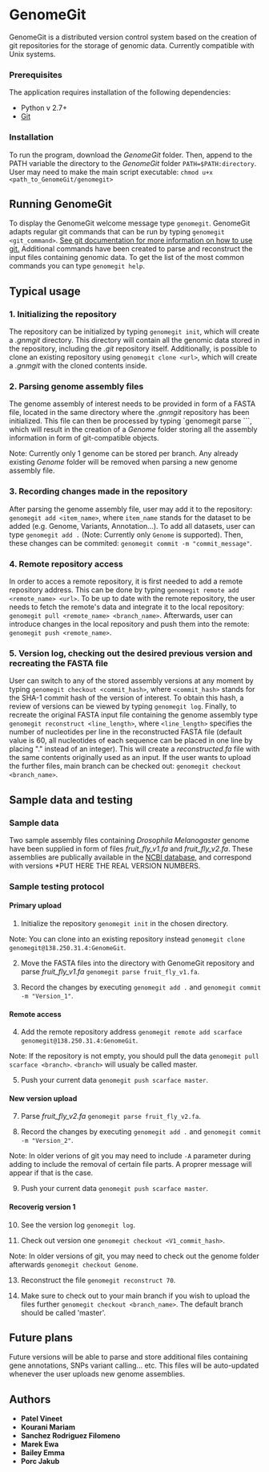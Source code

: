 # GenomeGit

GenomeGit is a distributed version control system based on the creation of git repositories for the storage of genomic data. Currently compatible with Unix systems.

### Prerequisites

The application requires installation of the following dependencies: 
* Python v 2.7+
* [Git](https://git-scm.com/downloads)

### Installation

To run the program, download the *GenomeGit* folder. Then, append to the PATH variable the directory to the *GenomeGit* folder ```PATH=$PATH:directory```. User may need to make the main script executable: ```chmod u+x <path_to_GenomeGit/genomegit>```


## Running GenomeGit

To display the GenomeGit welcome message type ```genomegit```.
GenomeGit adapts regular git commands that can be run by typing ```genomegit <git_command>```. [See git documentation for more information on how to use git.](https://git-scm.com/doc)
Additional commands have been created to parse and reconstruct the input files containing genomic data.
To get the list of the most common commands you can type ```genomegit help```.

## Typical usage

### 1. Initializing the repository
The repository can be initialized by typing ```genomegit init```, which will create a *.gnmgit* directory. This directory will contain all the genomic data stored in the repository, including the *.git* repository itself. Additionally, is possible to clone an existing repository using ```genomegit clone <url>```, which will create a *.gnmgit* with the cloned contents inside.

### 2. Parsing genome assembly files
The genome assembly of interest needs to be provided in form of a FASTA file, located in the same directory where the *.gnmgit* repository has been initialized. This file can then be processed by typing `genomegit parse <filename>```, which will result in the creation of a *Genome* folder storing all the assembly information in form of git-compatible objects.

Note: Currently only 1 genome can be stored per branch. Any already existing *Genome* folder will be removed when parsing a new genome assembly file.

### 3. Recording changes made in the repository
After parsing the genome assembly file, user may add it to the repository: ```genomegit add <item_name>```, where ```item_name``` stands for the dataset to be added (e.g. Genome, Variants, Annotation...). To add all datasets, user can type ```genomegit add .``` (Note: Currently only ```Genome``` is supported).
Then, these changes can be commited: ```genomegit commit -m "commit_message"```.

### 4. Remote repository access
In order to acces a remote repository, it is first needed to add a remote repository address. This can be done by typing ```genomegit remote add <remote_name> <url>```. To be up to date with the remote repository, the user needs to fetch the remote's data and integrate it to the local repository: ```genomegit pull <remote_name> <branch_name>```. Afterwards, user can introduce changes in the local repository and push them into the remote: ```genomegit push <remote_name>```.

### 5. Version log, checking out the desired previous version and recreating the FASTA file
User can switch to any of the stored assembly versions at any moment by typing ```genomegit checkout <commit_hash>```, where ```<commit_hash>``` stands for the SHA-1 commit hash of the version of interest. To obtain this hash, a review of versions can be viewed by typing ```genomegit log```. Finally, to recreate the original FASTA input file containing the genome assembly type ```genomegit reconstruct <line_length>```, where ```<line_length>``` specifies the number of nucleotides per line in the reconstructed FASTA file (default value is 60, all nucleotides of each sequence can be placed in one line by placing "." instead of an integer). This will create a *reconstructed.fa* file with the same contents originally used as an input. If the user wants to upload the further files, main branch can be checked out: ```genomegit checkout <branch_name>```.

## Sample data and testing

### Sample data
Two sample assembly files containing *Drosophila Melanogaster* genome have been supplied in form of files *fruit_fly_v1.fa* and *fruit_fly_v2.fa*. These assemblies are publically available in the [NCBI database](https://www.ncbi.nlm.nih.gov/genome?term=vih&cmd=DetailsSearch), and correspond with versions *PUT HERE THE REAL VERSION NUMBERS.

### Sample testing protocol

#### Primary upload
1. Initialize the repository ```genomegit init``` in the chosen directory.

Note: You can clone into an existing repository instead ```genomegit clone genomegit@138.250.31.4:GenomeGit```.

2. Move the FASTA files into the directory with GenomeGit repository and parse *fruit_fly_v1.fa* ```genomegit parse fruit_fly_v1.fa```.

3. Record the changes by executing ```genomegit add .``` and ```genomegit commit -m "Version_1"```.

#### Remote access
4. Add the remote repository address ```genomegit remote add scarface genomegit@138.250.31.4:GenomeGit```.

Note: If the repository is not empty, you should pull the data ```genomegit pull scarface <branch>```. ```<branch>``` will usualy be called master.

5. Push your current data ```genomegit push scarface master```.

#### New version upload
7. Parse *fruit_fly_v2.fa* ```genomegit parse fruit_fly_v2.fa```.

8. Record the changes by executing ```genomegit add .``` and ```genomegit commit -m "Version_2"```.

Note:	In older verions of git you may need to include ```-A``` parameter during adding to include the removal of certain file parts. A proprer message will appear if that is the case.

9. Push your current data ```genomegit push scarface master```.

#### Recoverig version 1
10. See the version log ```genomegit log```.

11. Check out version one ```genomegit checkout <V1_commit_hash>```.

Note: In older versions of git, you may need to check out the genome folder afterwards ```genomegit checkout Genome```.

13. Reconstruct the file ```genomegit reconstruct 70```.

14. Make sure to check out to your main branch if you wish to upload the files further ```genomegit checkout <branch_name>```. The default branch should be called 'master'.

## Future plans
Future versions will be able to parse and store additional files containing gene annotations, SNPs variant calling... etc. This files will be auto-updated whenever the user uploads new genome assemblies.

## Authors

* **Patel Vineet**
* **Kourani Mariam**
* **Sanchez Rodriguez Filomeno**
* **Marek Ewa**
* **Bailey Emma**
* **Porc Jakub**
